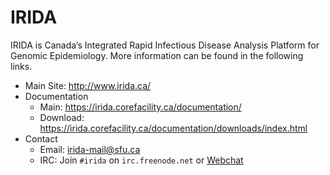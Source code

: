 IRIDA
=====
IRIDA is Canada’s Integrated Rapid Infectious Disease Analysis Platform for Genomic Epidemiology.  More information can be found in the following links.

* Main Site: <http://www.irida.ca/>
* Documentation
    * Main: <https://irida.corefacility.ca/documentation/>
    * Download: <https://irida.corefacility.ca/documentation/downloads/index.html>
* Contact
    * Email: <irida-mail@sfu.ca>
    * IRC: Join `#irida` on `irc.freenode.net` or [Webchat](https://webchat.freenode.net/?channels=%23irida&uio=d4)
